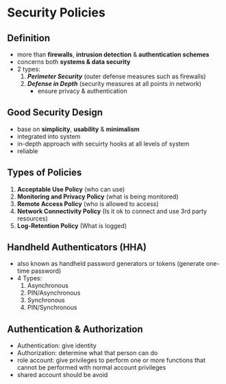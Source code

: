 # Security Policies
## Definition
- more than __firewalls__, __intrusion detection__ & __authentication schemes__
- concerns both __systems & data security__
- 2 types:
  1. ___Perimeter Security___ (outer defense measures such as firewalls)
  2. ___Defense in Depth___ (security measures at all points in network)
     - ensure privacy & authentication
    
## Good Security Design
- base on __simplicity__, __usability__ & __minimalism__
- integrated into system
- in-depth approach with secuirty hooks at all levels of system
- reliable

## Types of Policies
1. __Acceptable Use Policy__ (who can use)
2. __Monitoring and Privacy Policy__ (what is being monitored)
3. __Remote Access Policy__ (who is allowed to access)
4. __Network Connectivity Policy__ (Is it ok to connect and use 3rd party resources)
5. __Log-Retention Policy__ (What is logged)

## Handheld Authenticators (HHA)
- also known as handheld password generators or tokens (generate one-time password)
- 4 Types:
  1. Asynchronous
  2. PIN/Asynchronous
  3. Synchronous
  4. PIN/Synchronous

## Authentication & Authorization
- Authentication: give identity
- Authorization: determine what that person can do
- role account: give privileges to perform one or more functions that cannot be performed with normal account privileges
- shared account should be avoid
